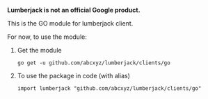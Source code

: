**Lumberjack is not an official Google product.**

This is the GO module for lumberjack client.

For now, to use the module:

1.  Get the module

    ```
    go get -u github.com/abcxyz/lumberjack/clients/go
    ```

1.  To use the package in code (with alias)

    ```
    import lumberjack "github.com/abcxyz/lumberjack/clients/go"
    ```